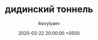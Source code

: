 ---
title: дидинский тоннель
map: 56.817924, 59.714965
description: старое сооружение
layout: post
date: '2020-03-22 20:00:00 +0500'
region: свердловская область
permalink: "/places/didino/"
number: "005"
year: 2020
youtube: BnGlmgTHWYo
photos:
    - link: 1.jpg
    - link: 2.jpg
    - link: 3.jpg
    - link: 4.jpg
    - link: 5.jpg
    - link: 6.jpg
    - link: 7.jpg
    - link: 8.jpg
    - link: 9.jpg
textes: 
    - author: ураловед
      title: дидинский тоннель
      link: https://uraloved.ru/mesta/sverdlovskaya-obl/didinskiy-tonnel
    - author: туристер
      title: дидинский тоннель
      link: https://www.tourister.ru/world/europe/russia/city/pervouralsk/placeofinterest/36364
    - author: наш урал
      title: дидинский тоннель
      link: https://nashural.ru/mesta/sverdlovskaya-oblast/didinskij-tonnel/
    - author: е1
      title: "Маршрут выходного дня: идём на свет в конце Дидинского тоннеля"
      link: https://www.e1.ru/news/spool/news_id-51355491.html
    - author: таинственный урал
      title: "Дидинский тоннель: история самой известной уральской заброшки"
      link: https://zen.yandex.ru/media/tainyurala/didinskii-tonnel-istoriia-samoi-izvestnoi-uralskoi-zabroshki-5f524efa1689a856f310b6fc
author: ikovylyaev
---